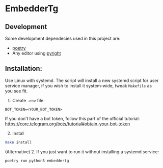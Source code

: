 # EmbedderTg

## Development

Some development dependecies used in this project are:

- [poetry](https://github.com/python-poetry/poetry)
- Any editor using [pyright](https://github.com/microsoft/pyright)

## Installation:

Use Linux with systemd. The script will install a new systemd script for user service manager, if you wish to install it system-wide, tweak `Makefile` as you see fit.

1. Create `.env` file:

```
BOT_TOKEN=<YOUR_BOT_TOKEN>
```

If you don't have a bot token, follow this part of the official tutorial: https://core.telegram.org/bots/tutorial#obtain-your-bot-token

2. Install

```sh
make install
```

(Alternative) 2. If you just want to run it without installing a systemd service:

```
poetry run python3 embeddertg
```
